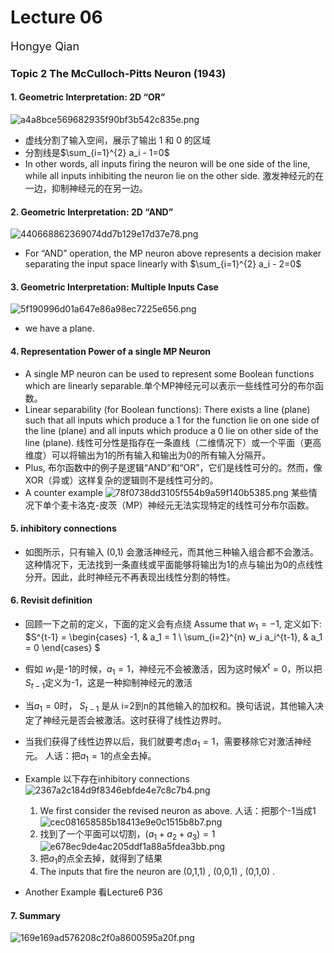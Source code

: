 # Lecture 06
<font size="4">Hongye Qian</font> 

### Topic 2 The McCulloch-Pitts Neuron (1943)
#### 1. Geometric Interpretation: 2D “OR”
![a4a8bce569682935f90bf3b542c835e.png](https://s2.loli.net/2024/10/23/scIom43iPSWOELg.png)
- 虚线分割了输入空间，展示了输出 1 和 0 的区域
- 分割线是$\sum_{i=1}^{2} a_i - 1=0$
- In other words, all inputs firing the neuron will be one side of the line, while all inputs inhibiting the neuron lie on the other side. 激发神经元的在一边，抑制神经元的在另一边。
#### 2. Geometric Interpretation: 2D “AND”
![440668862369074dd7b129e17d37e78.png](https://s2.loli.net/2024/10/23/gQIH8UEnYiyPjbf.png)
- For “AND” operation, the MP neuron above represents a decision maker separating the input space linearly with $\sum_{i=1}^{2} a_i - 2=0$

#### 3. Geometric Interpretation: Multiple Inputs Case
![5f190996d01a647e86a98ec7225e656.png](https://s2.loli.net/2024/10/23/Xoj1WefIMhSKumP.png)
- we have a plane.

#### 4. Representation Power of a single MP Neuron
- A single MP neuron can be used to represent some Boolean functions which are linearly separable.单个MP神经元可以表示一些线性可分的布尔函数。
- Linear separability (for Boolean functions): There exists a line (plane) such that all inputs which produce a 1 for the function lie on one side of the line (plane) and all inputs which produce a 0 lie on other side of the line (plane). 线性可分性是指存在一条直线（二维情况下）或一个平面（更高维度）可以将输出为1的所有输入和输出为0的所有输入分隔开。
- Plus, 布尔函数中的例子是逻辑“AND”和“OR”，它们是线性可分的。然而，像XOR（异或）这样复杂的逻辑则不是线性可分的。
- A counter example
  ![78f0738dd3105f554b9a59f140b5385.png](https://s2.loli.net/2024/10/23/Hz8cFytwGo4an5i.png)
某些情况下单个麦卡洛克-皮茨（MP）神经元无法实现特定的线性可分布尔函数。

#### 5. inhibitory connections
- 如图所示，只有输入 (0,1) 会激活神经元，而其他三种输入组合都不会激活。这种情况下，无法找到一条直线或平面能够将输出为1的点与输出为0的点线性分开。因此，此时神经元不再表现出线性分割的特性。

#### 6. Revisit definition
- 回顾一下之前的定义，下面的定义会有点绕
  Assume that $w_1=-1$, 定义如下:
  $S^{t-1} =
\begin{cases} 
-1, & a_1 = 1 \\
\sum_{i=2}^{n} w_i a_i^{t-1}, & a_1 = 0
\end{cases}
$
- 假如 $w_1$是-1的时候，$a_1=1$，神经元不会被激活，因为这时候$X^t=0$，所以把$S_{t-1}$定义为-1，这是一种抑制神经元的激活
- 当$a_1=0$时， $S_{t-1}$ 是从 i=2到n的其他输入的加权和。换句话说，其他输入决定了神经元是否会被激活。这时获得了线性边界时。
- 当我们获得了线性边界以后，我们就要考虑$a_1=1$，需要移除它对激活神经元。 人话：把$a_1=1$的点全去掉。
  
- Example
  以下存在inhibitory connections
  ![2367a2c184d9f8346ebfde4e7c8c7b4.png](https://s2.loli.net/2024/10/23/rGqjgteCPIyapfw.png)
  1. We first consider the revised neuron as above. 人话：把那个-1当成1
   ![cec081658585b18413e9e0c1515b8b7.png](https://s2.loli.net/2024/10/23/tX3kfhc9smr68eG.png)
  2. 找到了一个平面可以切割，$(a_1+a_2+a_3)=1$
  ![e678ec9de4ac205ddf1a88a5fdea3bb.png](https://s2.loli.net/2024/10/23/MWkaLuRv7xUsPQD.png)
  3. 把$a_1$的点全去掉，就得到了结果
  4. The inputs that fire the neuron are (0,1,1) , (0,0,1) , (0,1,0) .

- Another Example 看Lecture6 P36

#### 7. Summary
![169e169ad576208c2f0a8600595a20f.png](https://s2.loli.net/2024/10/24/eGvtTDsUS3ZbOjV.png)
  


